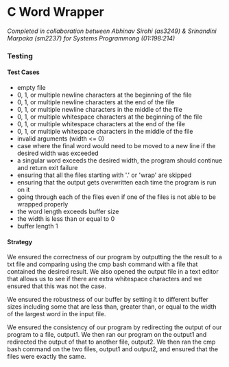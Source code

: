 # C Word Wrapper

*Completed in collaboration between Abhinav Sirohi (as3249) & Srinandini Marpaka (sm2237) for Systems Programmong (01:198:214)*

### Testing
#### Test Cases
- empty file
- 0, 1, or multiple newline characters at the beginning of the file
- 0, 1, or multiple newline characters at the end of the file
- 0, 1, or multiple newline characters in the middle of the file
- 0, 1, or multiple whitespace characters at the beginning of the file
- 0, 1, or multiple whitespace characters at the end of the file
- 0, 1, or multiple whitespace characters in the middle of the file
- invalid arguments (width <= 0)
- case where the final word would need to be moved to a new line if the desired width was exceeded
- a singular word exceeds the desired width, the program should continue and return exit failure
- ensuring that all the files starting with '.' or 'wrap' are skipped
- ensuring that the output gets overwritten each time the program is run on it
- going through each of the files even if one of the files is not able to be wrapped properly
- the word length exceeds buffer size
- the width is less than or equal to 0
- buffer length 1
#### Strategy
We ensured the correctness of our program by outputting the the result to a txt file and comparing using the cmp bash command with a file that contained the desired result. We also opened the output file in a text editor that allows us to see if there are extra whitespace characters and we ensured that this was not the case.

We ensured the robustness of our buffer by setting it to different buffer sizes including some that are less than, greater than, or equal to the width of the largest word in the input file.

We ensured the consistency of our program by redirecting the output of our program to a file, output1. We then ran our program on the output1 and redirected the output of that to another file, output2. We then ran the cmp bash command on the two files, output1 and output2, and ensured that the files were exactly the same.
